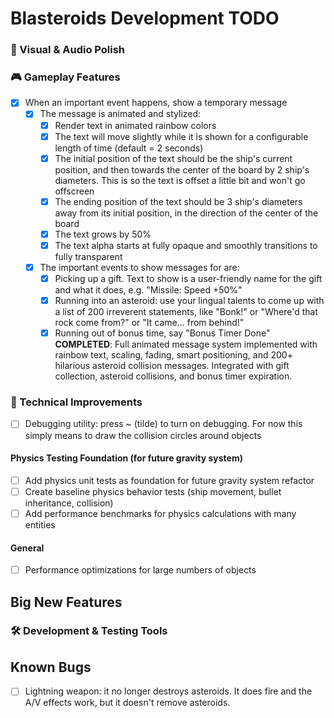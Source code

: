 # Blasteroids Development TODO

### 🎨 Visual & Audio Polish

### 🎮 Gameplay Features

- [x] When an important event happens, show a temporary message
    - [x] The message is animated and stylized:
        - [x] Render text in animated rainbow colors
        - [x] The text will move slightly while it is shown for a configurable length of time (default = 2 seconds)
        - [x] The initial position of the text should be the ship's current position, and then towards the center of the board by 2 ship's diameters. This is so the text is offset a little bit and won't go offscreen
        - [x] The ending position of the text should be 3 ship's diameters away from its initial position, in the direction of the center of the board
        - [x] The text grows by 50%
        - [x] The text alpha starts at fully opaque and smoothly transitions to fully transparent
    - [x] The important events to show messages for are:
        - [x] Picking up a gift. Text to show is a user-friendly name for the gift and what it does, e.g. "Missile: Speed +50%"
        - [x] Running into an asteroid: use your lingual talents to come up with a list of 200 irreverent statements, like "Bonk!" or "Where'd that rock come from?" or "It came... from behind!"
        - [x] Running out of bonus time, say "Bonus Timer Done"
              **COMPLETED**: Full animated message system implemented with rainbow text, scaling, fading, smart positioning, and 200+ hilarious asteroid collision messages. Integrated with gift collection, asteroid collisions, and bonus timer expiration.

### 🔧 Technical Improvements

- [ ] Debugging utility: press ~ (tilde) to turn on debugging. For now this simply means to draw the collision circles around objects

#### Physics Testing Foundation (for future gravity system)

- [ ] Add physics unit tests as foundation for future gravity system refactor
- [ ] Create baseline physics behavior tests (ship movement, bullet inheritance, collision)
- [ ] Add performance benchmarks for physics calculations with many entities

#### General

- [ ] Performance optimizations for large numbers of objects

## Big New Features

### 🛠️ Development & Testing Tools

## Known Bugs

- [ ] Lightning weapon: it no longer destroys asteroids. It does fire and the
      A/V effects work, but it doesn't remove asteroids.
